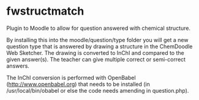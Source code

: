 fwstructmatch
=============

Plugin to Moodle to allow for question answered with chemical structure.

By installing this into the moodle/question/type folder you will get a new question type that is answered by drawing 
a structure in the ChemDoodle Web Sketcher. The drawing is converted to InChI and compared to the given answer(s).
The teacher can give multiple correct or semi-correct answers.

The InChI conversion is performed with OpenBabel (http://www.openbabel.org) that needs to be installed (in /usr/local/bin/obabel
or else the code needs amending in question.php). 
